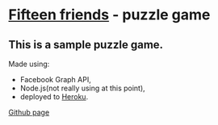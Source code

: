 [Fifteen friends](http://apps.facebook.com/fifteenfriends/) - puzzle game
=====================================

This is a sample puzzle game.
-----------------------------

Made using:
* Facebook Graph API, 
* Node.js(not really using at this point), 
* deployed to [Heroku](http://falling-water-7385.herokuapp.com).

[Github page](http://loginwashere.github.com/fifteen/)